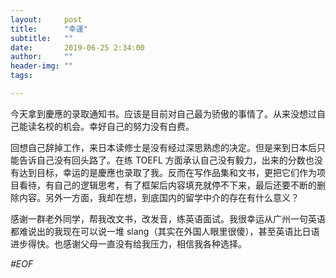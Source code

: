 ```yaml
---
layout:     post
title:      "幸運"
subtitle:   ""
date:       2019-06-25 2:34:00
author:     ""
header-img: ""
tags:

---
```

今天拿到慶應的录取通知书。应该是目前对自己最为骄傲的事情了。从来没想过自己能读名校的机会。幸好自己的努力没有白费。

回想自己辞掉工作，来日本读修士是没有经过深思熟虑的决定。但是来到日本后只能告诉自己没有回头路了。在练 TOEFL 方面承认自己没有毅力，出来的分数也没有达到目标，幸运的是慶應也录取了我。反而在写作品集和文书，更把它们作为项目看待，有自己的逻辑思考，有了框架后内容填充就停不下来，最后还要不断的删除内容。另外一方面，我却在想，到底国内的留学中介的存在有什么意义？

感谢一群老外同学，帮我改文书，改发音，练英语面试。我很幸运从广州一句英语都难说出的我现在可以说一堆 slang（其实在外国人眼里很傻），甚至英语比日语进步得快。也感谢父母一直没有给我压力，相信我各种选择。

*#EOF*
